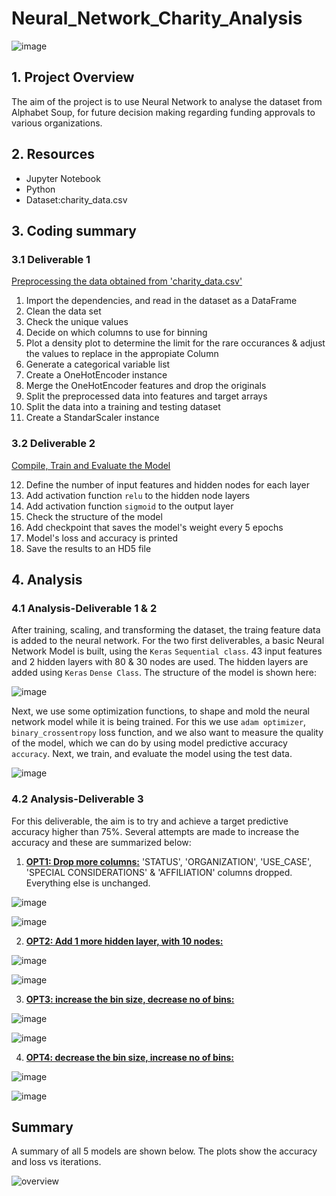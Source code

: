 # Neural_Network_Charity_Analysis
![image](https://user-images.githubusercontent.com/85843030/139080476-355271ea-c45f-4e09-9890-650ff6668b73.png)


## 1. Project Overview
The aim of the project is to use Neural Network to analyse the dataset from Alphabet Soup, for future decision making regarding funding approvals
to various organizations.

## 2. Resources
- Jupyter Notebook
- Python
- Dataset:charity_data.csv 


## 3. Coding summary
### 3.1 Deliverable 1
<ins>Preprocessing the data obtained from 'charity_data.csv'</ins>

1. Import the dependencies, and read in the dataset as a DataFrame
2. Clean the data set
3. Check the unique values
4. Decide on which columns to use for binning
5. Plot a density plot to determine the limit for the rare occurances & adjust the values to replace in the appropiate Column
6. Generate a categorical variable list
7. Create a OneHotEncoder instance
8. Merge the OneHotEncoder features and drop the originals
9. Split the preprocessed data into features and target arrays
10. Split the data into a training and testing dataset
11. Create a StandarScaler instance

### 3.2 Deliverable 2

<ins> Compile, Train and Evaluate the Model</ins>

12. Define the number of input features and hidden nodes for each layer
13. Add activation function `relu` to the hidden node layers
14. Add activation function `sigmoid` to the output layer
15. Check the structure of the model
16. Add checkpoint that saves the model's weight every 5 epochs
17. Model's loss and accuracy is printed
18. Save the results to an HD5 file

## 4. Analysis
### 4.1 Analysis-Deliverable 1 & 2

After training, scaling, and transforming the dataset, the traing feature data is added to the neural network.
For the two first deliverables, a basic Neural Network Model is built, using the `Keras` `Sequential class`.
43 input features and 2 hidden layers with 80 & 30 nodes are used. The hidden layers are added using `Keras` `Dense Class`.
The structure of the model is shown here:

![image](https://user-images.githubusercontent.com/85843030/139085329-75fb6b41-f86e-4215-9226-95cf08795823.png)

Next, we use some optimization functions, to shape and mold the neural network model while it is being trained. For this we use
`adam optimizer`, `binary_crossentropy` loss function, and we also want to measure the quality of the model, which we can do by using
model predictive accuracy `accuracy`.
Next, we train, and evaluate the model using the test data.

![image](https://user-images.githubusercontent.com/85843030/139088616-65836c02-84aa-4514-b63d-44acbe2a78bb.png)

### 4.2 Analysis-Deliverable 3
For this deliverable, the aim is to try and achieve a target predictive accuracy higher than 75%. 
Several attempts are made to increase the accuracy and these are summarized below:
1. <ins><b>OPT1: Drop more columns:</ins></b> 'STATUS', 'ORGANIZATION', 'USE_CASE', 'SPECIAL CONSIDERATIONS' & 'AFFILIATION' columns dropped.
Everything else is unchanged.

![image](https://user-images.githubusercontent.com/85843030/139145032-aa8b1ed8-c20d-4fc7-b54e-d354b611ed6d.png)


![image](https://user-images.githubusercontent.com/85843030/139144340-09b7b49d-17c0-42db-b741-4e107883395a.png)


2. <ins><b>OPT2: Add 1 more hidden layer, with 10 nodes:</ins></b> 


![image](https://user-images.githubusercontent.com/85843030/139146044-2320fa42-8f59-477e-a4db-9bd559525ec0.png)


![image](https://user-images.githubusercontent.com/85843030/139147431-25b173cd-3934-4771-aa3e-f040bdfcc01f.png)


3. <ins><b>OPT3: increase the bin size, decrease no of bins:</ins></b> 


![image](https://user-images.githubusercontent.com/85843030/139270685-c538e384-76a2-4755-b4df-153735354ef3.png)


![image](https://user-images.githubusercontent.com/85843030/139277744-e7948639-3d70-48c3-9155-1dbdbf703ef8.png)


4. <ins><b>OPT4: decrease the bin size, increase no of bins:</ins></b> 


![image](https://user-images.githubusercontent.com/85843030/139279420-941eecbc-6797-41ae-ac17-9f45380112c8.png)

![image](https://user-images.githubusercontent.com/85843030/139279883-c50f1e7d-8e3b-412a-adba-596091b20cbe.png)


## Summary

A summary of all 5 models are shown below. The plots show the accuracy and loss vs iterations.

![overview](https://user-images.githubusercontent.com/85843030/139285327-9569ccec-0e1e-4d95-be92-e185c1f2b051.png)




